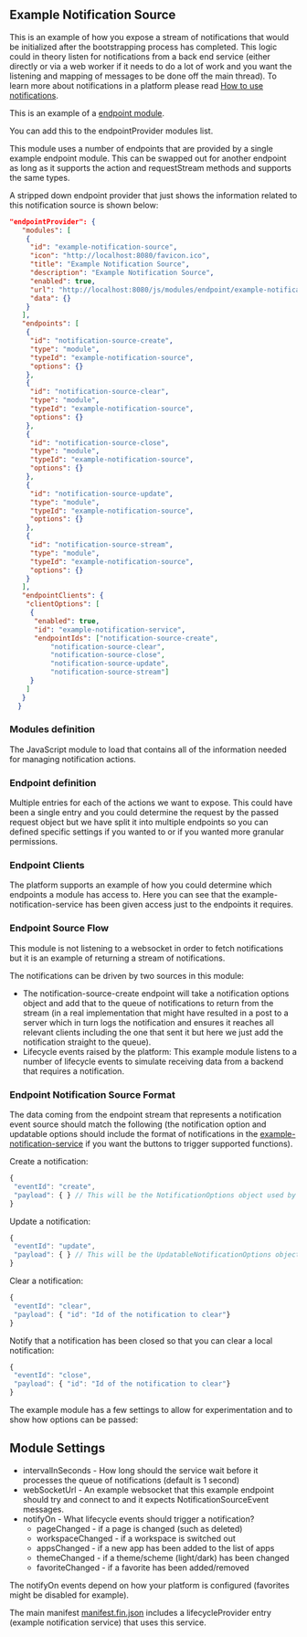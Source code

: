 ## Example Notification Source

This is an example of how you expose a stream of notifications that would be initialized after the bootstrapping process has completed. This logic could in theory listen for notifications from a back end service (either directly or via a web worker if it needs to do a lot of work and you want the listening and mapping of messages to be done off the main thread). To learn more about notifications in a platform please read [How to use notifications](../../../../../docs/how-to-use-notifications.md).

This is an example of a [endpoint module](../../../../../docs/how-to-define-endpoints.md).

You can add this to the endpointProvider modules list.

This module uses a number of endpoints that are provided by a single example endpoint module. This can be swapped out for another endpoint as long as it supports the action and requestStream methods and supports the same types.

A stripped down endpoint provider that just shows the information related to this notification source is shown below:

```json
"endpointProvider": {
   "modules": [
    {
     "id": "example-notification-source",
     "icon": "http://localhost:8080/favicon.ico",
     "title": "Example Notification Source",
     "description": "Example Notification Source",
     "enabled": true,
     "url": "http://localhost:8080/js/modules/endpoint/example-notification-source.bundle.js",
     "data": {}
    }
   ],
   "endpoints": [
    {
     "id": "notification-source-create",
     "type": "module",
     "typeId": "example-notification-source",
     "options": {}
    },
    {
     "id": "notification-source-clear",
     "type": "module",
     "typeId": "example-notification-source",
     "options": {}
    },
    {
     "id": "notification-source-close",
     "type": "module",
     "typeId": "example-notification-source",
     "options": {}
    },
    {
     "id": "notification-source-update",
     "type": "module",
     "typeId": "example-notification-source",
     "options": {}
    },
    {
     "id": "notification-source-stream",
     "type": "module",
     "typeId": "example-notification-source",
     "options": {}
    }
   ],
   "endpointClients": {
    "clientOptions": [
     {
      "enabled": true,
      "id": "example-notification-service",
      "endpointIds": ["notification-source-create",
          "notification-source-clear",
          "notification-source-close",
          "notification-source-update",
          "notification-source-stream"]
     }
    ]
   }
  }
```

### Modules definition

The JavaScript module to load that contains all of the information needed for managing notification actions.

### Endpoint definition

Multiple entries for each of the actions we want to expose. This could have been a single entry and you could determine the request by the passed request object but we have split it into multiple endpoints so you can defined specific settings if you wanted to or if you wanted more granular permissions.

### Endpoint Clients

The platform supports an example of how you could determine which endpoints a module has access to. Here you can see that the example-notification-service has been given access just to the endpoints it requires.

### Endpoint Source Flow

This module is not listening to a websocket in order to fetch notifications but it is an example of returning a stream of notifications.

The notifications can be driven by two sources in this module:

- The notification-source-create endpoint will take a notification options object and add that to the queue of notifications to return from the stream (in a real implementation that might have resulted in a post to a server which in turn logs the notification and ensures it reaches all relevant clients including the one that sent it but here we just add the notification straight to the queue).
- Lifecycle events raised by the platform: This example module listens to a number of lifecycle events to simulate receiving data from a backend that requires a notification.

### Endpoint Notification Source Format

The data coming from the endpoint stream that represents a notification event source should match the following (the notification option and updatable options should include the format of notifications in the [example-notification-service](../../endpoint/example-notification-source/README.md) if you want the buttons to trigger supported functions).

Create a notification:

```js
{
 "eventId": "create",
 "payload": { } // This will be the NotificationOptions object used by the OpenFin Notification Library.
}
```

Update a notification:

```js
{
 "eventId": "update",
 "payload": { } // This will be the UpdatableNotificationOptions object used by the OpenFin Notification Library.
}
```

Clear a notification:

```js
{
 "eventId": "clear",
 "payload": { "id": "Id of the notification to clear"}
}
```

Notify that a notification has been closed so that you can clear a local notification:

```js
{
 "eventId": "close",
 "payload": { "id": "Id of the notification to clear"}
}
```

The example module has a few settings to allow for experimentation and to show how options can be passed:

## Module Settings

- intervalInSeconds - How long should the service wait before it processes the queue of notifications (default is 1 second)
- webSocketUrl - An example websocket that this example endpoint should try and connect to and it expects NotificationSourceEvent messages.
- notifyOn - What lifecycle events should trigger a notification?
  - pageChanged - if a page is changed (such as deleted)
  - workspaceChanged - if a workspace is switched out
  - appsChanged - if a new app has been added to the list of apps
  - themeChanged - if a theme/scheme (light/dark) has been changed
  - favoriteChanged - if a favorite has been added/removed

The notifyOn events depend on how your platform is configured (favorites might be disabled for example).

The main manifest [manifest.fin.json](../../../../../public/manifest.fin.json) includes a lifecycleProvider entry (example notification service) that uses this service.
